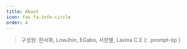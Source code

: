 ```yaml
---
title: About
icon: fas fa-info-circle
order: 4
---
```


> 구성원: 한서화, LowJhin, EGabo, 서한별, Lavina C.E
{: .prompt-tip }
